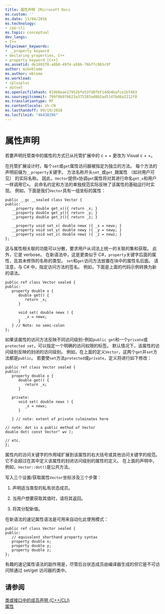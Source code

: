 ```yaml
---
title: 属性声明 |Microsoft Docs
ms.custom: ''
ms.date: 11/04/2016
ms.technology:
- cpp-cli
ms.topic: conceptual
dev_langs:
- C++
helpviewer_keywords:
- __property keyword
- declaring properties, C++
- property keyword [C++]
ms.assetid: de169378-a8b8-49f4-a586-76bffc9b5c9f
author: mikeblome
ms.author: mblome
ms.workload:
- cplusplus
- dotnet
ms.openlocfilehash: 019b8eae17952bfe53fd8fbf14db4bafce1bf463
ms.sourcegitcommit: 799f9b976623a375203ad8b2ad5147bd6a2212f0
ms.translationtype: MT
ms.contentlocale: zh-CN
ms.lasthandoff: 09/19/2018
ms.locfileid: "46438296"
---
```

# <a name="property-declaration"></a>属性声明

若要声明托管类中的属性的方式已从托管扩展中的 c + + 更改为 Visual c + +。

在托管扩展设计时，每个`set`或`get`属性访问器被指定为独立的方法。 每个方法的声明前缀为`__property`关键字。 方法名称开头`set_`或`get_`跟属性 （如对用户可见） 的实际名称。 因此，`Vector`提供`x`协调`get`属性将对其进行命名`get_x`和用户一样调用它`x`。 此命名约定和方法的单独规范实际反映了该属性的基础运行时实现。 例如，下面是我们`Vector`具有一组坐标的属性：

```
public __gc __sealed class Vector {
public:
   __property double get_x(){ return _x; }
   __property double get_y(){ return _y; }
   __property double get_z(){ return _z; }

   __property void set_x( double newx ){ _x = newx; }
   __property void set_y( double newy ){ _y = newy; }
   __property void set_z( double newz ){ _z = newz; }
};
```

这与属性相关联的功能可以分散，要求用户从词法上统一的关联的集和获取。 此外，它是 verbose。 在新语法中，这是更类似于 C#，`property`关键字后面的属性，且其未修饰的名称的类型。 `set`和`get`访问方法放置在块中的属性名后面。 请注意，与 C# 中，指定访问方法的签名。 例如，下面是上面的代码示例转换为新的语法。

```
public ref class Vector sealed {
public:
   property double x {
      double get() {
         return _x;
      }

      void set( double newx ) {
         _x = newx;
      }
   } // Note: no semi-colon
};
```

如果该属性的访问方法反映不同访问级别-例如`public get`和一个`private`或`protected set`，可以指定一个明确的访问权限的标签。 默认情况下，该属性的访问级别反映的封闭的访问级别。 例如，在上面的定义`Vector`，这两个`get`并`set`方法都是`public`。 若要使`set`方法`protected`或`private`，定义将进行如下修改：

```
public ref class Vector sealed {
public:
   property double x {
      double get() {
         return _x;
      }

   private:
      void set( double newx ) {
         _x = newx;
      }

   } // note: extent of private culminates here

// note: dot is a public method of Vector
double dot( const Vector^ wv );

// etc.
};
```

属性内的访问关键字的作用域扩展到该属性的右大括号或其他访问关键字的规范。 它不会超过在其中定义该属性的封闭访问级别的属性的定义。 在上面的声明中，例如，`Vector::dot()`是公共方法。

写入三个设置/获取属性`Vector`坐标涉及三个步骤：

1. 声明适当类型的私有状态成员。

1. 当用户想要获取其值时，请将其返回。

1. 将其分配新值。

在新语法的速记属性语法是可用来自动化此使用模式：

```
public ref class Vector sealed {
public:
   // equivalent shorthand property syntax
   property double x;
   property double y;
   property double z;
};
```

有趣的速记属性语法的副作用是，尽管后台状态成员由编译器生成的但它是不可访问除通过 set/get 访问器的类中。

## <a name="see-also"></a>请参阅

[类或接口中的成员声明 (C++/CLI)](../dotnet/member-declarations-within-a-class-or-interface-cpp-cli.md)<br/>
[属性](../windows/property-cpp-component-extensions.md)